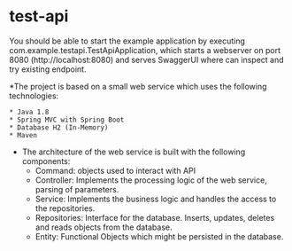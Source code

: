 # test-api

You should be able to start the example application by executing com.example.testapi.TestApiApplication, which starts a webserver on port 8080 (http://localhost:8080) and serves SwaggerUI where can inspect and try existing endpoint.

*The project is based on a small web service which uses the following technologies:

    * Java 1.8
    * Spring MVC with Spring Boot
    * Database H2 (In-Memory)
    * Maven

* The architecture of the web service is built with the following components:
   * Command: objects used to interact with API
   * Controller: Implements the processing logic of the web service, parsing of parameters.
   * Service: Implements the business logic and handles the access to the repositories.
   * Repositories: Interface for the database. Inserts, updates, deletes and reads objects from the database.
   * Entity: Functional Objects which might be persisted in the database.


